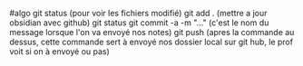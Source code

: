 #algo 
git status (pour voir les fichiers modifié)
git add . (mettre a jour obsidian avec github)
git status
git commit -a -m "..." (c'est le nom du message lorsque l'on va envoyé nos notes)
git push (apres la commande au dessus, cette commande sert à envoyé nos dossier local sur git hub, le prof voit si on à envoyé ou pas)